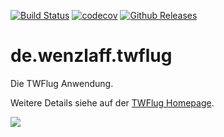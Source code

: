 [![Build Status](https://travis-ci.org/IT-Berater/de.wenzlaff.twflug.svg?branch=master)](https://travis-ci.org/IT-Berater/de.wenzlaff.twflug) 
[![codecov](https://codecov.io/gh/IT-Berater/de.wenzlaff.twflug/branch/master/graph/badge.svg)](https://codecov.io/gh/IT-Berater/de.wenzlaff.twflug) 
[![Github Releases](https://img.shields.io/github/downloads/atom/atom/latest/total.svg)](https://github.com/IT-Berater/de.wenzlaff.twflug)


# de.wenzlaff.twflug
Die TWFlug Anwendung. 

Weitere Details siehe auf der [TWFlug Homepage](http://blog.wenzlaff.de/?s=TWFlug).

![](http://blog.wenzlaff.de/wp-content/uploads/2014/12/Bildschirmfoto-2014-12-04-um-06.24.27.png)
